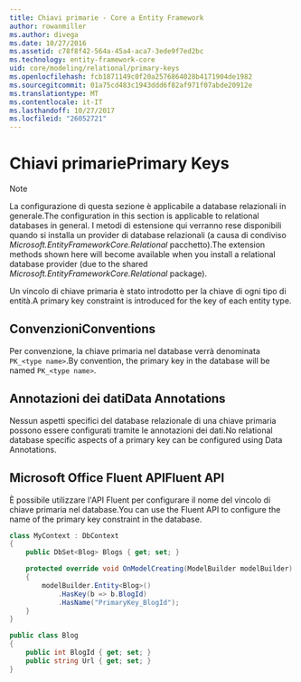 ```yaml
---
title: Chiavi primarie - Core a Entity Framework
author: rowanmiller
ms.author: divega
ms.date: 10/27/2016
ms.assetid: c78f8f42-564a-45a4-aca7-3ede9f7ed2bc
ms.technology: entity-framework-core
uid: core/modeling/relational/primary-keys
ms.openlocfilehash: fcb1871149c0f20a2576864028b4171904de1982
ms.sourcegitcommit: 01a75cd483c1943ddd6f82af971f07abde20912e
ms.translationtype: MT
ms.contentlocale: it-IT
ms.lasthandoff: 10/27/2017
ms.locfileid: "26052721"
---
```

# <a name="primary-keys"></a><span data-ttu-id="c418e-102">Chiavi primarie</span><span class="sxs-lookup"><span data-stu-id="c418e-102">Primary Keys</span></span>

> [!NOTE]  
> <span data-ttu-id="c418e-103">La configurazione di questa sezione è applicabile a database relazionali in generale.</span><span class="sxs-lookup"><span data-stu-id="c418e-103">The configuration in this section is applicable to relational databases in general.</span></span> <span data-ttu-id="c418e-104">I metodi di estensione qui verranno rese disponibili quando si installa un provider di database relazionali (a causa di condiviso *Microsoft.EntityFrameworkCore.Relational* pacchetto).</span><span class="sxs-lookup"><span data-stu-id="c418e-104">The extension methods shown here will become available when you install a relational database provider (due to the shared *Microsoft.EntityFrameworkCore.Relational* package).</span></span>

<span data-ttu-id="c418e-105">Un vincolo di chiave primaria è stato introdotto per la chiave di ogni tipo di entità.</span><span class="sxs-lookup"><span data-stu-id="c418e-105">A primary key constraint is introduced for the key of each entity type.</span></span>

## <a name="conventions"></a><span data-ttu-id="c418e-106">Convenzioni</span><span class="sxs-lookup"><span data-stu-id="c418e-106">Conventions</span></span>

<span data-ttu-id="c418e-107">Per convenzione, la chiave primaria nel database verrà denominata `PK_<type name>`.</span><span class="sxs-lookup"><span data-stu-id="c418e-107">By convention, the primary key in the database will be named `PK_<type name>`.</span></span>

## <a name="data-annotations"></a><span data-ttu-id="c418e-108">Annotazioni dei dati</span><span class="sxs-lookup"><span data-stu-id="c418e-108">Data Annotations</span></span>

<span data-ttu-id="c418e-109">Nessun aspetti specifici del database relazionale di una chiave primaria possono essere configurati tramite le annotazioni dei dati.</span><span class="sxs-lookup"><span data-stu-id="c418e-109">No relational database specific aspects of a primary key can be configured using Data Annotations.</span></span>

## <a name="fluent-api"></a><span data-ttu-id="c418e-110">Microsoft Office Fluent API</span><span class="sxs-lookup"><span data-stu-id="c418e-110">Fluent API</span></span>

<span data-ttu-id="c418e-111">È possibile utilizzare l'API Fluent per configurare il nome del vincolo di chiave primaria nel database.</span><span class="sxs-lookup"><span data-stu-id="c418e-111">You can use the Fluent API to configure the name of the primary key constraint in the database.</span></span>

<!-- [!code-csharp[Main](samples/core/relational/Modeling/FluentAPI/Samples/Relational/KeyName.cs?highlight=9)] -->
``` csharp
class MyContext : DbContext
{
    public DbSet<Blog> Blogs { get; set; }

    protected override void OnModelCreating(ModelBuilder modelBuilder)
    {
        modelBuilder.Entity<Blog>()
            .HasKey(b => b.BlogId)
            .HasName("PrimaryKey_BlogId");
    }
}

public class Blog
{
    public int BlogId { get; set; }
    public string Url { get; set; }
}
```
